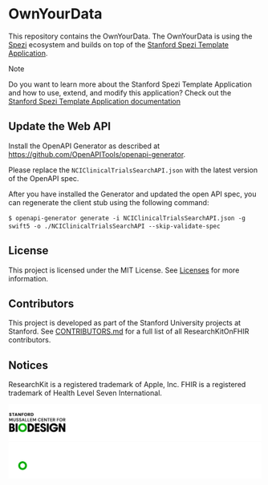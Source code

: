 <!--

This source file is part of the OwnYourData based on the Stanford Spezi Template Application project

SPDX-FileCopyrightText: 2023 Stanford University

SPDX-License-Identifier: MIT

-->

# OwnYourData

This repository contains the OwnYourData.
The OwnYourData is using the [Spezi](https://github.com/StanfordSpezi/Spezi) ecosystem and builds on top of the [Stanford Spezi Template Application](https://github.com/StanfordSpezi/SpeziTemplateApplication).

> [!NOTE]  
> Do you want to learn more about the Stanford Spezi Template Application and how to use, extend, and modify this application? Check out the [Stanford Spezi Template Application documentation](https://stanfordspezi.github.io/SpeziTemplateApplication)


## Update the Web API

Install the OpenAPI Generator as described at https://github.com/OpenAPITools/openapi-generator.

Please replace the `NCIClinicalTrialsSearchAPI.json` with the latest version of the OpenAPI spec.

After you have installed the Generator and updated the open API spec, you can regenerate the client stub using the following command:
```shell
$ openapi-generator generate -i NCIClinicalTrialsSearchAPI.json -g swift5 -o ./NCIClinicalTrialsSearchAPI --skip-validate-spec
```


## License

This project is licensed under the MIT License. See [Licenses](https://github.com/StanfordBDHG/ResearchKitOnFHIR/tree/main/LICENSES) for more information.


## Contributors

This project is developed as part of the Stanford University projects at Stanford.
See [CONTRIBUTORS.md](https://github.com/StanfordBDHG/ResearchKitOnFHIR/tree/main/CONTRIBUTORS.md) for a full list of all ResearchKitOnFHIR contributors.


## Notices

ResearchKit is a registered trademark of Apple, Inc.
FHIR is a registered trademark of Health Level Seven International.

![Stanford Byers Center for Biodesign Logo](https://raw.githubusercontent.com/StanfordBDHG/.github/main/assets/biodesign-footer-light.png#gh-light-mode-only)
![Stanford Byers Center for Biodesign Logo](https://raw.githubusercontent.com/StanfordBDHG/.github/main/assets/biodesign-footer-dark.png#gh-dark-mode-only)
